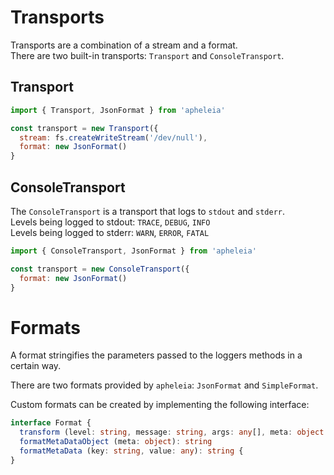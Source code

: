 # Transports

Transports are a combination of a stream and a format.<br>
There are two built-in transports: `Transport` and `ConsoleTransport`.

## Transport

```js
import { Transport, JsonFormat } from 'apheleia'

const transport = new Transport({
  stream: fs.createWriteStream('/dev/null'),
  format: new JsonFormat()
}
```

## ConsoleTransport

The `ConsoleTransport` is a transport that logs to `stdout` and `stderr`.<br>
Levels being logged to stdout: `TRACE`, `DEBUG`, `INFO`<br>
Levels being logged to stderr: `WARN`, `ERROR`, `FATAL`
```js
import { ConsoleTransport, JsonFormat } from 'apheleia'

const transport = new ConsoleTransport({
  format: new JsonFormat()
}
```

# Formats

A format stringifies the parameters passed to the loggers methods in a certain way.

There are two formats provided by `apheleia`: `JsonFormat` and `SimpleFormat`.

Custom formats can be created by implementing the following interface: 
```ts
interface Format {
  transform (level: string, message: string, args: any[], meta: object | undefined): string
  formatMetaDataObject (meta: object): string
  formatMetaData (key: string, value: any): string {
}
```
